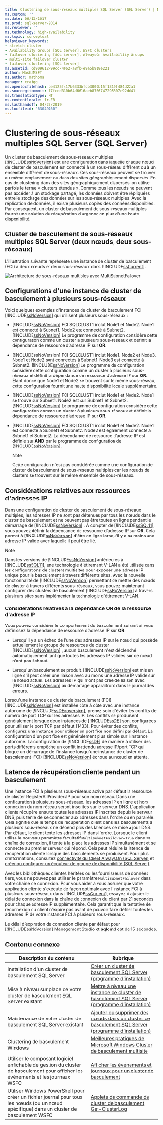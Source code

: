 ```yaml
---
title: Clustering de sous-réseaux multiples SQL Server (SQL Server) | Microsoft Docs
ms.custom: ''
ms.date: 06/13/2017
ms.prod: sql-server-2014
ms.reviewer: ''
ms.technology: high-availability
ms.topic: conceptual
helpviewer_keywords:
- stretch cluster
- Availability Groups [SQL Server], WSFC clusters
- failover clustering [SQL Server], AlwaysOn Availability Groups
- multi-site failover cluster
- failover clustering [SQL Server]
ms.assetid: cd909612-99cc-4962-a8fb-e9a5b918e221
author: MashaMSFT
ms.author: mathoma
manager: craigg
ms.openlocfilehash: be4125f417b6333bfcb3002b15f1319f484d22a1
ms.sourcegitcommit: f7fced330b64d6616aeb8766747295807c92dd41
ms.translationtype: MT
ms.contentlocale: fr-FR
ms.lasthandoff: 04/23/2019
ms.locfileid: "63049460"
---
```

# <a name="sql-server-multi-subnet-clustering-sql-server"></a>Clustering de sous-réseaux multiples SQL Server (SQL Server)
  Un cluster de basculement de sous-réseaux multiples [!INCLUDE[ssNoVersion](../../../includes/ssnoversion-md.md)] est une configuration dans laquelle chaque nœud de cluster de basculement est connecté à un sous-réseau différent ou à un ensemble différent de sous-réseaux. Ces sous-réseaux peuvent se trouver au même emplacement ou dans des sites géographiquement dispersés. En cas de clustering dans des sites géographiquement dispersés, on utilise parfois le terme « clusters étendus ». Comme tous les nœuds ne peuvent pas accéder à un stockage partagé, les données doivent être répliquées entre le stockage des données sur les sous-réseaux multiples. Avec la réplication de données, il existe plusieurs copies des données disponibles. Par conséquent, un cluster de basculement de sous-réseaux multiples fournit une solution de récupération d'urgence en plus d'une haute disponibilité.  
  
 
  
##  <a name="VisualElement"></a> Cluster de basculement de sous-réseaux multiples SQL Server (deux nœuds, deux sous-réseaux)  
 L'illustration suivante représente une instance de cluster de basculement (FCI) à deux nœuds et deux sous-réseaux dans [!INCLUDE[ssCurrent](../../../includes/sscurrent-md.md)].  
  
 ![Architecture de sous-réseaux multiples avec MultiSubnetFailover](../../../database-engine/media/multi-subnet-architecture-withmultisubnetfailoverparam.gif "Architecture de sous-réseaux multiples avec MultiSubnetFailover")  
  

  
##  <a name="Configurations"></a> Configurations d'une instance de cluster de basculement à plusieurs sous-réseaux  
 Voici quelques exemples d'instances de cluster de basculement FCI [!INCLUDE[ssNoVersion](../../../includes/ssnoversion-md.md)] qui utilisent plusieurs sous-réseaux :  
  
-   [!INCLUDE[ssNoVersion](../../../includes/ssnoversion-md.md)] FCI SQLCLUST1 inclut Node1 et Node2. Node1 est connecté à Subnet1. Node2 est connecté à Subnet2. [!INCLUDE[ssNoVersion](../../../includes/ssnoversion-md.md)] Le programme de configuration considère cette configuration comme un cluster à plusieurs sous-réseaux et définit la dépendance de ressource d’adresse IP sur **OR**.  
  
-   [!INCLUDE[ssNoVersion](../../../includes/ssnoversion-md.md)] FCI SQLCLUST1 inclut Node1, Node2 et Node3. Node1 et Node2 sont connectés à Subnet1. Node3 est connecté à Subnet2. [!INCLUDE[ssNoVersion](../../../includes/ssnoversion-md.md)] Le programme de configuration considère cette configuration comme un cluster à plusieurs sous-réseaux et définit la dépendance de ressource d’adresse IP sur **OR**. Étant donné que Node1 et Node2 se trouvent sur le même sous-réseau, cette configuration fournit une haute disponibilité locale supplémentaire.  
  
-   [!INCLUDE[ssNoVersion](../../../includes/ssnoversion-md.md)] FCI SQLCLUST1 inclut Node1 et Node2. Node1 se trouve sur Subnet1. Node2 est sur Subnet1 et Subnet2. [!INCLUDE[ssNoVersion](../../../includes/ssnoversion-md.md)] Le programme de configuration considère cette configuration comme un cluster à plusieurs sous-réseaux et définit la dépendance de ressource d’adresse IP sur **OR**.  
  
-   [!INCLUDE[ssNoVersion](../../../includes/ssnoversion-md.md)] FCI SQLCLUST1 inclut Node1 et Node2. Node1 est connecté à Subnet1 et Subnet2. Node2 est également connecté à Subnet1 et Subnet2. La dépendance de ressource d’adresse IP est définie sur **AND** par le programme de configuration de [!INCLUDE[ssNoVersion](../../../includes/ssnoversion-md.md)].  
  
    > [!NOTE]  
    >  Cette configuration n'est pas considérée comme une configuration de cluster de basculement de sous-réseaux multiples car les nœuds de clusters se trouvent sur le même ensemble de sous-réseaux.  
  
##  <a name="ComponentsAndConcepts"></a> Considérations relatives aux ressources d'adresses IP  
 Dans une configuration de cluster de basculement de sous-réseaux multiples, les adresses IP ne sont pas détenues par tous les nœuds dans le cluster de basculement et ne peuvent pas être toutes en ligne pendant le démarrage de [!INCLUDE[ssNoVersion](../../../includes/ssnoversion-md.md)] . À compter de [!INCLUDE[ssSQL11](../../../includes/sssql11-md.md)], vous pouvez définir la dépendance de ressource d’adresse IP sur **OR**. Cela permet à [!INCLUDE[ssNoVersion](../../../includes/ssnoversion-md.md)] d'être en ligne lorsqu'il y a au moins une adresse IP valide avec laquelle il peut être lié.  
  
> [!NOTE]  
>  Dans les versions de [!INCLUDE[ssNoVersion](../../../includes/ssnoversion-md.md)] antérieures à [!INCLUDE[ssSQL11](../../../includes/sssql11-md.md)], une technologie d'étirement V-LAN a été utilisée dans les configurations de clusters multisites pour exposer une adresse IP unique pour le basculement à travers différents sites. Avec la nouvelle fonctionnalité de [!INCLUDE[ssNoVersion](../../../includes/ssnoversion-md.md)] permettant de mettre des nœuds de cluster à travers différents sous-réseaux, vous pouvez maintenant configurer des clusters de basculement [!INCLUDE[ssNoVersion](../../../includes/ssnoversion-md.md)] à travers plusieurs sites sans implémenter la technologie d'étirement V-LAN.  
  
### <a name="ip-address-resource-or-dependency-considerations"></a>Considérations relatives à la dépendance OR de la ressource d'adresse IP  
 Vous pouvez considérer le comportement du basculement suivant si vous définissez la dépendance de ressource d’adresse IP sur **OR**:  
  
-   Lorsqu'il y a un échec de l'une des adresses IP sur le nœud qui possède actuellement le groupe de ressources de cluster [!INCLUDE[ssNoVersion](../../../includes/ssnoversion-md.md)] , aucun basculement n'est déclenché automatiquement tant que toutes les adresses IP valides sur ce nœud n'ont pas échoué.  
  
-   Lorsqu'un basculement se produit, [!INCLUDE[ssNoVersion](../../../includes/ssnoversion-md.md)] est mis en ligne s'il peut créer une liaison avec au moins une adresse IP valide sur le nœud actuel. Les adresses IP qui n'ont pas créé de liaison avec [!INCLUDE[ssNoVersion](../../../includes/ssnoversion-md.md)] au démarrage apparaîtront dans le journal des erreurs.  
  
  
  
 Lorsqu'une instance de cluster de basculement (FCI) [!INCLUDE[ssNoVersion](../../../includes/ssnoversion-md.md)] est installée côte à côte avec une instance autonome de [!INCLUDE[ssDEnoversion](../../../includes/ssdenoversion-md.md)], prenez soin d'éviter les conflits de numéro de port TCP sur les adresses IP. Les conflits se produisent généralement lorsque deux instances de [!INCLUDE[ssDE](../../../includes/ssde-md.md)] sont configurées pour utiliser le port TCP par défaut (1433). Pour éviter des conflits, configurez une instance pour utiliser un port fixe non défini par défaut. La configuration d'un port fixe est généralement plus simple sur l'instance autonome. La configuration de [!INCLUDE[ssDE](../../../includes/ssde-md.md)] de manière à utiliser des ports différents empêche un conflit inattendu adresse IP/port TCP qui bloque un démarrage de l'instance lorsqu'une instance de cluster de basculement (FCI) [!INCLUDE[ssNoVersion](../../../includes/ssnoversion-md.md)] échoue au nœud en attente.  
  
##  <a name="DNS"></a> Latence de récupération cliente pendant un basculement  
 Une instance FCI à plusieurs sous-réseaux active par défaut la ressource de cluster RegisterAllProvidersIP pour son nom réseau. Dans une configuration à plusieurs sous-réseaux, les adresses IP en ligne et hors connexion du nom réseau seront inscrites sur le serveur DNS. L'application cliente récupère ensuite toutes les adresses IP inscrites depuis le serveur DNS, puis tente de se connecter aux adresses dans l'ordre ou en parallèle. Cela signifie que le temps de récupération client dans les basculements à plusieurs sous-réseaux ne dépend plus des latences de mise à jour DNS. Par défaut, le client tente les adresses IP dans l'ordre. Lorsque le client utilise le nouveau paramètre facultatif `MultiSubnetFailover=True` dans sa chaîne de connexion, il tente à la place les adresses IP simultanément et se connecte au premier serveur qui répond. Cela peut réduire la latence de récupération cliente lorsque des basculements se produisent. Pour plus d’informations, consultez [connectivité du Client AlwaysOn (SQL Server)](../../../database-engine/availability-groups/windows/always-on-client-connectivity-sql-server.md) et [créer ou configurer un écouteur de groupe de disponibilité &#40;SQL Server&#41;](../../../database-engine/availability-groups/windows/create-or-configure-an-availability-group-listener-sql-server.md).  
  
 Avec les bibliothèques clientes héritées ou les fournisseurs de données tiers, vous ne pouvez pas utiliser le paramètre `MultiSubnetFailover` dans votre chaîne de connexion. Pour vous aider à vous assurer que votre application cliente s'exécute de façon optimale avec l'instance FCI à plusieurs sous-réseaux dans [!INCLUDE[ssCurrent](../../../includes/sscurrent-md.md)], essayez d'ajuster le délai de connexion dans la chaîne de connexion du client par 21 secondes pour chaque adresse IP supplémentaire. Cela garantit que la tentative de reconnexion du client n’expire pas avant de pouvoir faire défiler toutes les adresses IP de votre instance FCI à plusieurs sous-réseaux.  
  
 Le délai d’expiration de connexion cliente par défaut pour [!INCLUDE[ssNoVersion](../../../includes/ssnoversion-md.md)] Management Studio et **sqlcmd** est de 15 secondes.  
  
 
  
##  <a name="RelatedContent"></a> Contenu connexe  
  
|Description du contenu|Rubrique|  
|-------------------------|-----------|  
|Installation d'un cluster de basculement SQL Server|[Créer un cluster de basculement SQL Server &#40;programme d’installation&#41;](../install/create-a-new-sql-server-failover-cluster-setup.md)|  
|Mise à niveau sur place de votre cluster de basculement SQL Server existant|[Mettre à niveau une instance de cluster de basculement SQL Server &#40;programme d’installation&#41;](upgrade-a-sql-server-failover-cluster-instance-setup.md)|  
|Maintenance de votre cluster de basculement SQL Server existant|[Ajouter ou supprimer des nœuds dans un cluster de basculement SQL Server &#40;programme d’installation&#41;](../install/add-or-remove-nodes-in-a-sql-server-failover-cluster-setup.md)|  
|Clustering de basculement Windows|[Meilleures pratiques de Microsoft Windows Cluster de basculement multisite](https://secureinfra.blog/2013/11/09/microsoft-windows-multi-site-failover-cluster-best-practices/)|  
|Utiliser le composant logiciel enfichable de gestion du cluster de basculement pour afficher les événements et les journaux WSFC|[Afficher les événements et journaux pour un cluster de basculement](https://technet.microsoft.com/library/cc772342\(WS.10\).aspx)|  
|Utiliser Windows PowerShell pour créer un fichier journal pour tous les nœuds (ou un nœud spécifique) dans un cluster de basculement WSFC|[Applets de commande de cluster de basculement Get-ClusterLog](https://technet.microsoft.com/library/ee461045.aspx)|  
  
 
  
  

